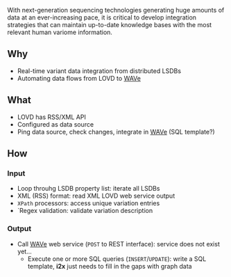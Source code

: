 With next-generation sequencing technologies generating huge amounts of data at an ever-increasing pace, it is critical to develop integration strategies that can maintain up-to-date knowledge bases with the most relevant human variome information.

## Why
- Real-time variant data integration from distributed LSDBs
- Automating data flows from LOVD to [WAVe][WAVe]

## What
- LOVD has RSS/XML API
- Configured as data source
- Ping data source, check changes, integrate in [WAVe][WAVe] (SQL template?)

## How

### Input
- Loop throuhg LSDB property list: iterate all LSDBs
- XML (RSS) format: read XML LOVD web service output
- `XPath` processors: access unique variation entries
- `Regex validation: validate variation description

### Output
- Call [WAVe][WAVe] web service (`POST` to REST interface): service does not exist yet...
    - Execute one or more SQL queries (`INSERT`/`UPDATE`):  write a SQL template, **i2x** just needs to fill in the gaps with graph data

[WAVe]:     http://bioinformatics.ua.pt/wave/   "WAVe: Web Analysis of the Variome"
